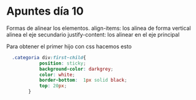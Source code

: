 # Apuntes día 10
Formas de alinear los elementos. 
align-items: los alinea de forma vertical alinea el eje secundario
justify-content: los alinear en el eje principal

Para obtener el primer hijo con css hacemos esto 
```css
  .categoria div:first-child{
            position: sticky;
            background-color: darkgrey;
            color: white;
            border-bottom:  1px solid black;
            top: 20px;
        }
```